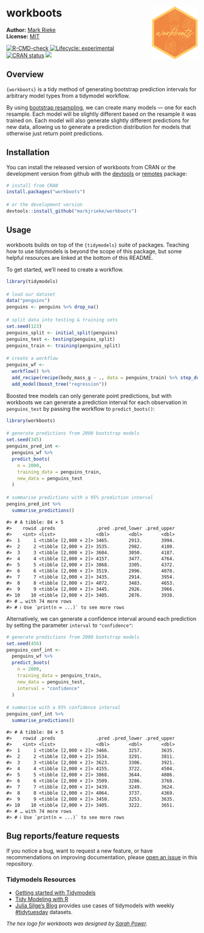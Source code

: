 
# workboots <img src="man/figures/logo.png" align="right" width="120" />

**Author:** [Mark Rieke](https://www.thedatadiary.net/about/) <br/>
**License:**
[MIT](https://github.com/markjrieke/workboots/blob/main/LICENSE)

<!-- badges: start -->

[![R-CMD-check](https://github.com/markjrieke/workboots/workflows/R-CMD-check/badge.svg)](https://github.com/markjrieke/workboots/actions)
[![Lifecycle:
experimental](https://img.shields.io/badge/lifecycle-experimental-orange.svg)](https://lifecycle.r-lib.org/articles/stages.html#experimental)
[![CRAN
status](https://www.r-pkg.org/badges/version/workboots)](https://CRAN.R-project.org/package=workboots)
[![](https://cranlogs.r-pkg.org/badges/grand-total/workboots)](https://cran.r-project.org/package=workboots)
<!-- badges: end -->

## Overview

`{workboots}` is a tidy method of generating bootstrap prediction
intervals for arbitrary model types from a tidymodel workflow.

By using [bootstrap
resampling](https://en.wikipedia.org/wiki/Bootstrapping_(statistics)),
we can create many models — one for each resample. Each model will be
slightly different based on the resample it was trained on. Each model
will also generate slightly different predictions for new data, allowing
us to generate a prediction distribution for models that otherwise just
return point predictions.

## Installation

You can install the released version of workboots from CRAN or the
development version from github with the
[devtools](https://cran.r-project.org/package=devtools) or
[remotes](https://cran.r-project.org/package=remotes) package:

``` r
# install from CRAN
install.packages("workboots")

# or the development version
devtools::install_github("markjrieke/workboots")
```

## Usage

workboots builds on top of the `{tidymodels}` suite of packages.
Teaching how to use tidymodels is beyond the scope of this package, but
some helpful resources are linked at the bottom of this README.

To get started, we’ll need to create a workflow.

``` r
library(tidymodels)

# load our dataset
data("penguins")
penguins <- penguins %>% drop_na()

# split data into testing & training sets
set.seed(123)
penguins_split <- initial_split(penguins)
penguins_test <- testing(penguins_split)
penguins_train <- training(penguins_split)

# create a workflow
penguins_wf <- 
  workflow() %>%
  add_recipe(recipe(body_mass_g ~ ., data = penguins_train) %>% step_dummy(all_nominal())) %>%
  add_model(boost_tree("regression"))
```

Boosted tree models can only generate point predictions, but with
workboots we can generate a prediction interval for each observation in
`penguins_test` by passing the workflow to `predict_boots()`:

``` r
library(workboots)

# generate predictions from 2000 bootstrap models
set.seed(345)
penguins_pred_int <-
  penguins_wf %>%
  predict_boots(
    n = 2000,
    training_data = penguins_train,
    new_data = penguins_test
  )

# summarise predictions with a 95% prediction interval
pengins_pred_int %>%
  summarise_predictions()
```

    #> # A tibble: 84 × 5
    #>    rowid .preds               .pred .pred_lower .pred_upper
    #>    <int> <list>               <dbl>       <dbl>       <dbl>
    #>  1     1 <tibble [2,000 × 2]> 3465.       2913.       3994.
    #>  2     2 <tibble [2,000 × 2]> 3535.       2982.       4100.
    #>  3     3 <tibble [2,000 × 2]> 3604.       3050.       4187.
    #>  4     4 <tibble [2,000 × 2]> 4157.       3477.       4764.
    #>  5     5 <tibble [2,000 × 2]> 3868.       3305.       4372.
    #>  6     6 <tibble [2,000 × 2]> 3519.       2996.       4078.
    #>  7     7 <tibble [2,000 × 2]> 3435.       2914.       3954.
    #>  8     8 <tibble [2,000 × 2]> 4072.       3483.       4653.
    #>  9     9 <tibble [2,000 × 2]> 3445.       2926.       3966.
    #> 10    10 <tibble [2,000 × 2]> 3405.       2876.       3938.
    #> # … with 74 more rows
    #> # ℹ Use `print(n = ...)` to see more rows

Alternatively, we can generate a confidence interval around each
prediction by setting the parameter `interval` to `"confidence"`:

``` r
# generate predictions from 2000 bootstrap models
set.seed(456)
penguins_conf_int <- 
  penguins_wf %>%
  predict_boots(
    n = 2000,
    training_data = penguins_train,
    new_data = penguins_test,
    interval = "confidence"
  )

# summarise with a 95% confidence interval
penguins_conf_int %>%
  summarise_predictions()
```

    #> # A tibble: 84 × 5
    #>    rowid .preds               .pred .pred_lower .pred_upper
    #>    <int> <list>               <dbl>       <dbl>       <dbl>
    #>  1     1 <tibble [2,000 × 2]> 3466.       3257.       3635.
    #>  2     2 <tibble [2,000 × 2]> 3534.       3291.       3811.
    #>  3     3 <tibble [2,000 × 2]> 3623.       3306.       3921.
    #>  4     4 <tibble [2,000 × 2]> 4155.       3722.       4504.
    #>  5     5 <tibble [2,000 × 2]> 3868.       3644.       4086.
    #>  6     6 <tibble [2,000 × 2]> 3509.       3286.       3768.
    #>  7     7 <tibble [2,000 × 2]> 3439.       3249.       3624.
    #>  8     8 <tibble [2,000 × 2]> 4064.       3737.       4369.
    #>  9     9 <tibble [2,000 × 2]> 3450.       3253.       3635.
    #> 10    10 <tibble [2,000 × 2]> 3405.       3222.       3651.
    #> # … with 74 more rows
    #> # ℹ Use `print(n = ...)` to see more rows

## Bug reports/feature requests

If you notice a bug, want to request a new feature, or have
recommendations on improving documentation, please [open an
issue](https://github.com/markjrieke/workboots/issues) in this
repository.

### Tidymodels Resources

-   [Getting started with Tidymodels](https://www.tidymodels.org/start/)
-   [Tidy Modeling with R](https://www.tmwr.org/)
-   [Julia Silge’s Blog](https://juliasilge.com/blog/) provides use
    cases of tidymodels with weekly
    [\#tidytuesday](https://github.com/rfordatascience/tidytuesday)
    datasets.

<p style="font-size:10pt; font-style:italic">
The hex logo for workboots was designed by
<a style="white-space:nowrap" href="https://www.sarahpowerhouse.com/home">Sarah
Power</a>.
</p>
